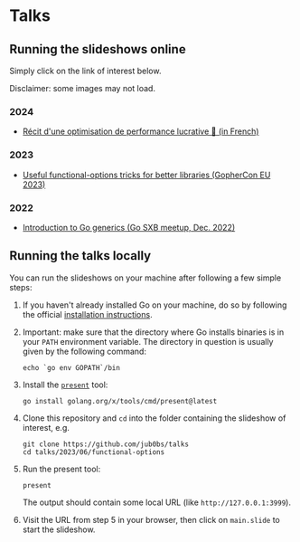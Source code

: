 # Talks

## Running the slideshows online

Simply click on the link of interest below.

Disclaimer: some images may not load.

### 2024

- [Récit d'une optimisation de performance lucrative 💸 (in French)](https://go-talks.appspot.com/github.com/jub0bs/talks/2024/06/a_lucrative_performance_optimization/main.slide)

### 2023

- [Useful functional-options tricks for better libraries (GopherCon EU 2023)](https://talks.godoc.org/github.com/jub0bs/talks/2023/06/functional-options/main.slide)

### 2022

- [Introduction to Go generics (Go SXB meetup, Dec. 2022)](https://talks.godoc.org/github.com/jub0bs/talks/2022/12/intro-to-generics/main.slide)

## Running the talks locally

You can run the slideshows on your machine after following a few simple steps:

1. If you haven't already installed Go on your machine, do so by
    following the official [installation instructions][install].

2. Important: make sure that the directory where Go installs binaries
    is in your `PATH` environment variable.
    The directory in question is usually given by the following command:

    ```shell
    echo `go env GOPATH`/bin
    ```

3. Install the [`present`][present] tool:

    ```shell
    go install golang.org/x/tools/cmd/present@latest
    ```

4. Clone this repository
  and `cd` into the folder containing the slideshow of interest, e.g.

    ```shell
    git clone https://github.com/jub0bs/talks
    cd talks/2023/06/functional-options
    ```

5. Run the present tool:

    ```shell
    present
    ```

    The output should contain some local URL (like `http://127.0.0.1:3999`).

6. Visit the URL from step 5 in your browser,
    then click on `main.slide` to start the slideshow.

[install]: https://go.dev/doc/install
[present]: https://pkg.go.dev/golang.org/x/tools/cmd/present
